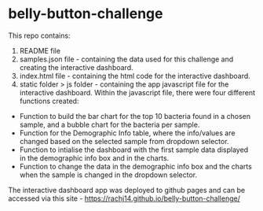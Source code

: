 # belly-button-challenge

This repo contains: <br/>
1. README file
2. samples.json file - containing the data used for this challenge and creating the interactive dashboard.
3. index.html file - containing the html code for the interactive dashboard.
4. static folder > js folder - containing the app javascript file for the interactive dashboard. Within the javascript file, there were four different functions created:
  - Function to build the bar chart for the top 10 bacteria found in a chosen sample, and a bubble chart for the bacteria per sample. <br />
  - Function for the Demographic Info table, where the info/values are changed based on the selected sample from dropdown selector. <br />
  - Function to intialise the dashboard with the first sample data displayed in the demographic info box and in the charts. <br />
  - Function to change the data in the demographic info box and the charts when the sample is changed in the dropdown selector. <br />

The interactive dashboard app was deployed to github pages and can be accessed via this site - https://rachj14.github.io/belly-button-challenge/ 
